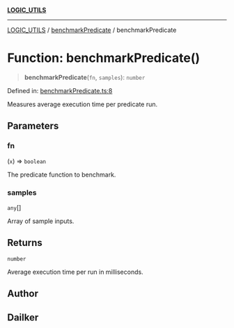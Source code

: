 [**LOGIC_UTILS**](../../README.md)

***

[LOGIC_UTILS](../../README.md) / [benchmarkPredicate](../README.md) / benchmarkPredicate

# Function: benchmarkPredicate()

> **benchmarkPredicate**(`fn`, `samples`): `number`

Defined in: [benchmarkPredicate.ts:8](https://github.com/dailker/everyutil/blob/fee6e9b8a6704ceb47f5b1ba754e0cca6cabc7c0/src/logic/benchmarkPredicate.ts#L8)

Measures average execution time per predicate run.

## Parameters

### fn

(`x`) => `boolean`

The predicate function to benchmark.

### samples

`any`[]

Array of sample inputs.

## Returns

`number`

Average execution time per run in milliseconds.

## Author

## Dailker
